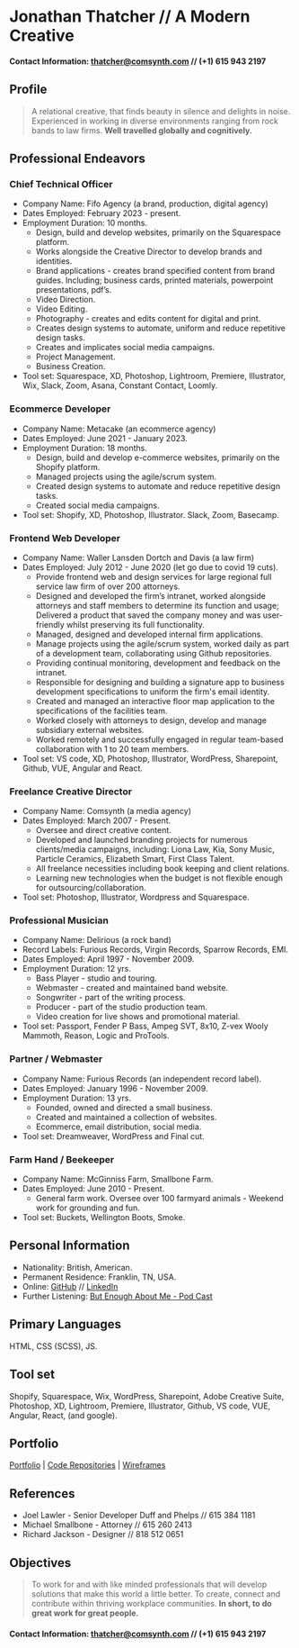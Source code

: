 # Jonathan Thatcher // A Modern Creative
#### Contact Information: [thatcher@comsynth.com](mailto:thatcher@comsynth.com) // (+1) **615 943 2197**
## Profile
> A relational creative, that finds beauty in silence and delights in noise. Experienced in working in diverse environments ranging from rock bands to law firms.
> **Well travelled globally and cognitively.**
## Professional Endeavors
### Chief Technical Officer
- Company Name: Fifo Agency (a brand, production, digital agency)
- Dates Employed: February 2023 - present.
- Employment Duration: 10 months.
  - Design, build and develop websites,  primarily on the Squarespace platform.
  - Works alongside the Creative Director to develop brands and identities.
  - Brand applications - creates brand specified content from brand guides. Including; business cards, printed materials, powerpoint presentations, pdf’s.
  - Video Direction.
  - Video Editing.
  - Photography - creates and edits content for digital and print.
  - Creates design systems to automate, uniform and reduce repetitive design tasks.
  - Creates and implicates social media campaigns.
  - Project Management.
  - Business Creation.
- Tool set: Squarespace, XD, Photoshop, Lightroom, Premiere, Illustrator, Wix, Slack, Zoom, Asana, Constant Contact, Loomly.
### Ecommerce Developer
- Company Name: Metacake (an ecommerce agency)
- Dates Employed: June 2021 - January 2023.
- Employment Duration: 18 months.
  - Design, build and develop e-commerce websites, primarily on the Shopify platform.
  - Managed projects using the agile/scrum system.
  - Created design systems to automate and reduce repetitive design tasks.
  - Created social media campaigns.
- Tool set: Shopify, XD, Photoshop, Illustrator. Slack, Zoom, Basecamp.
### Frontend Web Developer
- Company Name: Waller Lansden Dortch and Davis (a law firm)
- Dates Employed: July 2012 - June 2020 (let go due to covid 19 cuts).
  - Provide frontend web and design services for large regional full service law firm of over 200 attorneys.
  - Designed and developed the firm’s intranet, worked alongside attorneys and staff members to determine its function and usage; Delivered a product that saved the company money and was user-friendly whilst preserving its full functionality.
  - Managed, designed and developed internal firm applications.
  - Manage projects using the agile/scrum system, worked daily as part of a development team, collaborating using Github repositories.
  - Providing continual monitoring, development and feedback on the intranet.
  - Responsible for designing and building a signature app to business development specifications  to uniform the firm's email identity.
  - Created and managed an interactive floor map application to the specifications  of the facilities team.
  - Worked closely with attorneys to design, develop and manage subsidiary external websites.
  - Worked remotely and successfully engaged in regular team-based collaboration with 1 to 20 team members.
- Tool set: VS code, XD, Photoshop, Illustrator, WordPress, Sharepoint, Github, VUE, Angular and React. 
### Freelance Creative Director
- Company Name: Comsynth (a media agency)
- Dates Employed: March 2007 - Present.
  - Oversee and direct creative content.
  - Developed and launched branding projects for numerous clients/media campaigns, including: Liona Law, Kia, Sony Music, Particle Ceramics, Elizabeth Smart, First Class Talent.
  - All freelance necessities including book keeping and client relations. 
  - Learning new technologies when the budget is not flexible enough for outsourcing/collaboration.
- Tool set: Photoshop, Illustrator, Wordpress and Squarespace.
### Professional Musician
- Company Name: Delirious (a rock band)
- Record Labels: Furious Records, Virgin Records, Sparrow Records, EMI.
- Dates Employed: April 1997 - November 2009. 
- Employment Duration: 12 yrs.
  - Bass Player - studio and touring.
  - Webmaster - created and maintained band website.
  - Songwriter - part of the writing process.
  - Producer -  part of the studio production team.
  - Video creation for live shows and promotional material.
- Tool set: Passport, Fender P Bass, Ampeg SVT, 8x10, Z-vex Wooly Mammoth, Reason, Logic and ProTools.
### Partner / Webmaster
- Company Name: Furious Records (an independent record label).
- Dates Employed: January 1996 - November 2009.
- Employment Duration: 13 yrs.
  - Founded, owned and directed a small business.
  - Created and maintained a collection of websites. 
  - Ecommerce, email distribution, social media.
- Tool set: Dreamweaver, WordPress and Final cut.
### Farm Hand / Beekeeper
- Company Name: McGinniss Farm, Smallbone Farm.
- Dates Employed: June 2010 - Present.
  - General farm work. Oversee over 100 farmyard animals -  Weekend work for grounding and fun.
- Tool set: Buckets, Wellington Boots, Smoke.
## Personal Information
- Nationality: British, American.
- Permanent Residence: Franklin, TN, USA.
- Online: [GitHub](https://github.com/comsynth/resume/) // [LinkedIn](https://www.linkedin.com/in/arkyard/)
- Further Listening: [But Enough About Me - Pod Cast](https://podcasts.apple.com/us/podcast/ep-12-jon-thatcher/id1464781115?i=1000454409914)
## Primary Languages
HTML, CSS (SCSS), JS.
## Tool set
Shopify, Squarespace, Wix, WordPress, Sharepoint, Adobe Creative Suite, Photoshop, XD, Lightroom, Premiere, Illustrator, Github, VS code, VUE, Angular, React, (and google).
## Portfolio
 [Portfolio](https://github.com/comsynth/resume/blob/master/PORTFOLIO.md) | [Code Repositories](https://github.com/comsynth?tab=repositories) | [Wireframes](https://github.com/comsynth/resume/blob/master/WIREFRAMES.md) 
## References
- Joel Lawler - Senior Developer Duff and Phelps // 615 384 1181
- Michael Smallbone - Attorney // 615 260 2413
- Richard Jackson - Designer // 818 512 0651
## Objectives
> To work for and with like minded professionals that will develop solutions that make this world a little better. To create, connect and contribute within thriving workplace communities.
> **In short, to do great work for great people.**


#### Contact Information: [thatcher@comsynth.com](mailto:thatcher@comsynth.com) // (+1) **615 943 2197**


